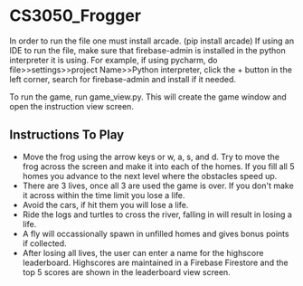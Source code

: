 # CS3050_Frogger
In order to run the file one must install arcade. (pip install arcade)
If using an IDE to run the file, make sure that firebase-admin is installed in the python interpreter it is using. 
For example, if using pycharm, do file>>settings>>project Name>>Python interpreter, click the + button in the left corner, search for firebase-admin and install if it needed. 

To run the game, run game_view.py. This will create the game window and open the instruction view screen.

## Instructions To Play
- Move the frog using the arrow keys or w, a, s, and d. Try to move the frog across the screen and make it into each of the homes. If you fill all 5 homes you advance to the next level where the obstacles speed up.
- There are 3 lives, once all 3 are used the game is over. If you don't make it across within the time limit you lose a life.
- Avoid the cars, if hit them you will lose a life.
- Ride the logs and turtles to cross the river, falling in will result in losing a life.
- A fly will occassionally spawn in unfilled homes and gives bonus points if collected.
- After losing all lives, the user can enter a name for the highscore leaderboard. Highscores are maintained in a Firebase Firestore and the top 5 scores are shown in the leaderboard view screen.
